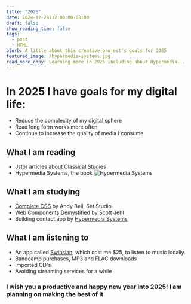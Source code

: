 ```yaml
---
title: "2025"
date: 2024-12-28T12:00:00-08:00
draft: false
show_reading_time: false
tags:
  - post
  - HTML
blurb: A little about this creative project's goals for 2025
featured_image: /hypermedia-systems.jpg   
read_more_copy: Learning more in 2025 including about Hypermedia...
---
```


# In 2025 I have goals for my digital life:

* Reduce the complexity of my digital sphere
* Read long form works more often
* Continue to increase the quality of media I consume

## What I am reading

* [Jstor](https://www.jstor.org/) articles about Classical Studies
* Hypermedia Systems, the book ![Hypermedia Systems](/hypermedia-systems.jpg)

## What I am studying

* [Complete CSS](https://piccalil.li/) by Andy Bell, Set Studio
* [Web Components Demystified](https://scottjehl.com/learn/webcomponentsdemystified/) by Scott Jehl
* Building contact.app by [Hypermedia Systems](https://hypermedia.systems/)

## What I am listening to

* An app called [Swinsian](https://swinsian.com/), which cost me $25, to listen to music locally.
* Bandcamp purchases, MP3 and FLAC downloads
* Imported CD's
* Avoiding streaming services for a while

### I wish you a productive and happy new year into 2025! I am planning on making the best of it.

